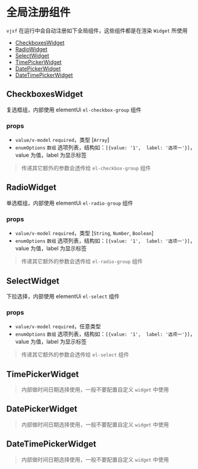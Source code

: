 # 全局注册组件

`vjsf` 在运行中会自动注册如下全局组件，这些组件都是在渲染 `Widget` 所使用

* [CheckboxesWidget](#checkboxeswidget)
* [RadioWidget](#radiowidget)
* [SelectWidget](#selectwidget)
* [TimePickerWidget](#timepickerwidget)
* [DatePickerWidget](#datepickerwidget)
* [DateTimePickerWidget](#datetimepickerwidget)

## CheckboxesWidget
复选框组，内部使用 elementUi `el-checkbox-group` 组件

### props
* `value/v-model` `required`，类型 [`Array`]
* `enumOptions` `数组` 选项列表，结构如：`[{value: '1',  label: '选项一'}]`，value 为值，label 为显示标签

> 传递其它额外的参数会透传给 `el-checkbox-group` 组件

## RadioWidget
单选框组，内部使用 elementUi `el-radio-group` 组件

### props
* `value/v-model` `required`，类型 [`String`, `Number`, `Boolean`]
* `enumOptions` `数组` 选项列表，结构如：`[{value: '1',  label: '选项一'}]`，value 为值，label 为显示标签

> 传递其它额外的参数会透传给 `el-radio-group` 组件

## SelectWidget
下拉选择，内部使用 elementUi `el-select` 组件

### props
* `value/v-model` `required`，任意类型
* `enumOptions` `数组` 选项列表，结构如：`[{value: '1',  label: '选项一'}]`，value 为值，label 为显示标签

> 传递其它额外的参数会透传给 `el-select` 组件

## TimePickerWidget
> 内部做时间日期选择使用，一般不要配置自定义 `widget` 中使用

## DatePickerWidget
> 内部做时间日期选择使用，一般不要配置自定义 `widget` 中使用

## DateTimePickerWidget
> 内部做时间日期选择使用，一般不要配置自定义 `widget` 中使用

